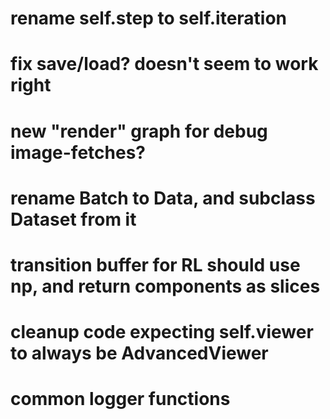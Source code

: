 # rename self.step to self.iteration
# fix save/load?  doesn't seem to work right
# new "render" graph for debug image-fetches?
# rename Batch to Data, and subclass Dataset from it
# transition buffer for RL should use np, and return components as slices
# cleanup code expecting self.viewer to always be AdvancedViewer
# common logger functions